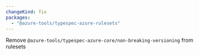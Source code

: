 ```yaml
---
changeKind: fix
packages:
  - "@azure-tools/typespec-azure-rulesets"
---
```


Remove `@azure-tools/typespec-azure-core/non-breaking-versioning` from rulesets